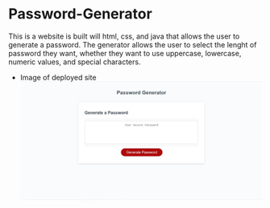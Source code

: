 # Password-Generator

This is a website is built will html, css, and java that allows the user to generate a password. 
The generator allows the user to select the lenght of password they want, whether they want to use uppercase, lowercase, numeric values, and special characters.
* Image of deployed site
![](./screenshot.jpg)


